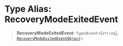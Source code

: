 # Type Alias: RecoveryModeExitedEvent

> **RecoveryModeExitedEvent**: `TypedEvent`\<\[`string`\], [`RecoveryModeExitedEventObject`](../interfaces/RecoveryModeExitedEventObject.md)\>
